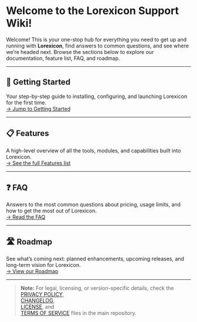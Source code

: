 # Welcome to the Lorexicon Support Wiki!

Welcome! This is your one-stop hub for everything you need to get up and running with **Lorexicon**, find answers to common questions, and see where we’re headed next. Browse the sections below to explore our documentation, feature list, FAQ, and roadmap.

---

## 🚀 Getting Started
Your step-by-step guide to installing, configuring, and launching Lorexicon for the first time.  
[→ Jump to Getting Started](Getting-Started)

---

## 📋 Features
A high-level overview of all the tools, modules, and capabilities built into Lorexicon.  
[→ See the full Features list](Features)

---

## ❓ FAQ
Answers to the most common questions about pricing, usage limits, and how to get the most out of Lorexicon.  
[→ Read the FAQ](FAQ)

---

## 🛣️ Roadmap
See what’s coming next: planned enhancements, upcoming releases, and long-term vision for Lorexicon.  
[→ View our Roadmap](Roadmap)

---

> **Note:** For legal, licensing, or version-specific details, check the  
> [PRIVACY POLICY](https://github.com/Fergusware/lorexicon-support/blob/main/PRIVACY_POLICY.md),  
> [CHANGELOG](https://github.com/Fergusware/lorexicon-support/blob/main/CHANGELOG.md),  
> [LICENSE](https://github.com/Fergusware/lorexicon-support/blob/main/LICENSE), and  
> [TERMS OF SERVICE](https://github.com/Fergusware/lorexicon-support/blob/main/TERMS_OF_SERVICE.md) files in the main repository.

